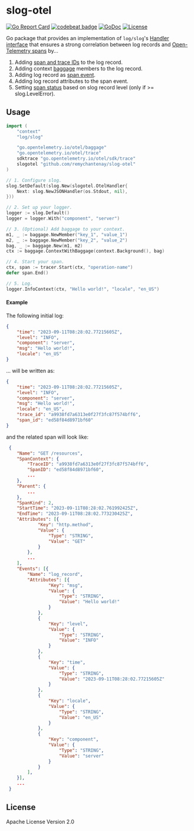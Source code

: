 # slog-otel
[![Go Report Card](https://goreportcard.com/badge/github.com/remychantenay/slog-otel)](https://goreportcard.com/report/github.com/remychantenay/slog-otel)
[![codebeat badge](https://codebeat.co/badges/33ebce8f-9681-4c9c-8c43-f9ab4f197d9e)](https://codebeat.co/projects/github-com-remychantenay-slog-otel-main)
[![GoDoc](https://godoc.org/github.com/remychantenay/slog-otel?status.svg)](https://godoc.org/github.com/remychantenay/slog-otel)
[![License](https://img.shields.io/badge/License-Apache%202.0-blue.svg)](https://opensource.org/licenses/Apache-2.0)

Go package that provides an implementation of `log/slog`'s [Handler interface](https://pkg.go.dev/log/slog#Handler) that ensures a strong correlation between log records and [Open-Telemetry spans](https://opentelemetry.io/docs/concepts/signals/traces/#spans) by...

1. Adding [span and trace IDs](https://opentelemetry.io/docs/concepts/signals/traces/#span-context) to the log record.
2. Adding context [baggage](https://opentelemetry.io/docs/concepts/signals/baggage/) members to the log record.
3. Adding log record as [span event](https://opentelemetry.io/docs/concepts/signals/traces/#span-events).
4. Adding log record attributes to the span event.
5. Setting [span status](https://opentelemetry.io/docs/concepts/signals/traces/#span-status) based on slog record level (only if >= slog.LevelError).

## Usage
```go
import (
	"context"
	"log/slog"

	"go.opentelemetry.io/otel/baggage"
	"go.opentelemetry.io/otel/trace"
	sdktrace "go.opentelemetry.io/otel/sdk/trace"
	slogotel "github.com/remychantenay/slog-otel"
)

// 1. Configure slog.
slog.SetDefault(slog.New(slogotel.OtelHandler{
	Next: slog.NewJSONHandler(os.Stdout, nil),
}))

// 2. Set up your logger.
logger := slog.Default()
logger = logger.With("component", "server")

// 3. (Optional) Add baggage to your context.
m1, _ := baggage.NewMember("key_1", "value_1")
m2, _ := baggage.NewMember("key_2", "value_2")
bag, _ := baggage.New(m1, m2)
ctx := baggage.ContextWithBaggage(context.Background(), bag)

// 4. Start your span.
ctx, span := tracer.Start(ctx, "operation-name")
defer span.End()

// 5. Log.
logger.InfoContext(ctx, "Hello world!", "locale", "en_US")
```

#### Example
The following initial log:
```json
{
	"time": "2023-09-11T08:28:02.77215605Z",
	"level": "INFO",
	"component": "server",
	"msg": "Hello world!",
	"locale": "en_US"
}
```
... will be written as:
```json
{
	"time": "2023-09-11T08:28:02.77215605Z",
	"level": "INFO",
	"component": "server",
	"msg": "Hello world!",
	"locale": "en_US",
	"trace_id": "a9938fd7a6313e0f27f3fc87f574bff6",
	"span_id": "ed58f84d8971bf60"
}
```

and the related span will look like:
```json
 {
 	"Name": "GET /resources",
 	"SpanContext": {
 		"TraceID": "a9938fd7a6313e0f27f3fc87f574bff6",
 		"SpanID": "ed58f84d8971bf60",
 		...
 	},
 	"Parent": {
 		...
 	},
 	"SpanKind": 2,
 	"StartTime": "2023-09-11T08:28:02.761992425Z",
 	"EndTime": "2023-09-11T08:28:02.773230425Z",
 	"Attributes": [{
 			"Key": "http.method",
 			"Value": {
 				"Type": "STRING",
 				"Value": "GET"
 			}
 		},
		...
 	],
 	"Events": [{
 		"Name": "log_record",
 		"Attributes": [{
 				"Key": "msg",
 				"Value": {
 					"Type": "STRING",
 					"Value": "Hello world!"
 				}
 			},
 			{
 				"Key": "level",
 				"Value": {
 					"Type": "STRING",
 					"Value": "INFO"
 				}
 			},
 			{
 				"Key": "time",
 				"Value": {
 					"Type": "STRING",
 					"Value": "2023-09-11T08:28:02.77215605Z"
 				}
 			},
 			{
 				"Key": "locale",
 				"Value": {
 					"Type": "STRING",
 					"Value": "en_US"
 				}
 			},
 			{
 				"Key": "component",
 				"Value": {
 					"Type": "STRING",
 					"Value": "server"
 				}
 			}
 		],
 	}],
 	...
 }
```

## License
Apache License Version 2.0
